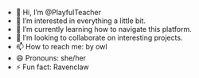 - 👋 Hi, I’m @PlayfulTeacher
- 👀 I’m interested in everything a little bit.
- 🌱 I’m currently learning how to navigate this platform. 
- 💞️ I’m looking to collaborate on interesting projects.
- 📫 How to reach me: by owl
- 😄 Pronouns: she/her
- ⚡ Fun fact: Ravenclaw

<!---
PlayfulTeacher/PlayfulTeacher is a ✨ special ✨ repository because its `README.md` (this file) appears on your GitHub profile.
You can click the Preview link to take a look at your changes.
--->

